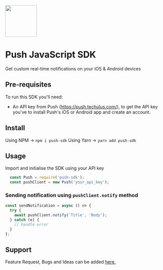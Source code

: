 <img width="100" src="https://push.techulus.com/static/media/logo.5b69d510.svg"/>

# Push JavaScript SDK

Get custom real-time notifications on your iOS & Android devices

## Pre-requisites

To run this SDK you'll need:

- An API key from Push (https://push.techulus.com/), to get the API key you've to install Push's iOS or Android app and create an account.

## Install

Using NPM -> `npm i push-sdk`
Using Yarn -> `yarn add push-sdk`

## Usage

Import and initialise the SDK using your API key

```javascript
  const Push = require('push-sdk');
  const pushClient = new Push('your_api_key');
```

### Sending notification using `pushClient.notify` method

```javascript
const sendNotification = async () => {
  try {
    await pushClient.notify('Title', 'Body');
  } catch (e) {
    // handle error
  }
};
```

## Support
Feature Request, Bugs and Ideas can be added [here.](https://github.com/techulus/push-github-action/issues)
